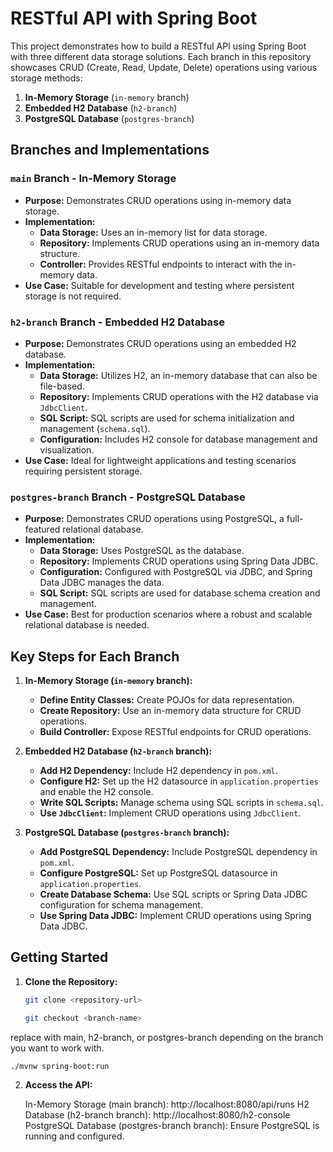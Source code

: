 # RESTful API with Spring Boot

This project demonstrates how to build a RESTful API using Spring Boot with three different data storage solutions. Each branch in this repository showcases CRUD (Create, Read, Update, Delete) operations using various storage methods:

1. **In-Memory Storage** (`in-memory` branch)
2. **Embedded H2 Database** (`h2-branch`)
3. **PostgreSQL Database** (`postgres-branch`)

## Branches and Implementations

### `main` Branch - In-Memory Storage

- **Purpose:** Demonstrates CRUD operations using in-memory data storage.
- **Implementation:**
    - **Data Storage:** Uses an in-memory list for data storage.
    - **Repository:** Implements CRUD operations using an in-memory data structure.
    - **Controller:** Provides RESTful endpoints to interact with the in-memory data.
- **Use Case:** Suitable for development and testing where persistent storage is not required.

### `h2-branch` Branch - Embedded H2 Database

- **Purpose:** Demonstrates CRUD operations using an embedded H2 database.
- **Implementation:**
    - **Data Storage:** Utilizes H2, an in-memory database that can also be file-based.
    - **Repository:** Implements CRUD operations with the H2 database via `JdbcClient`.
    - **SQL Script:** SQL scripts are used for schema initialization and management (`schema.sql`).
    - **Configuration:** Includes H2 console for database management and visualization.
- **Use Case:** Ideal for lightweight applications and testing scenarios requiring persistent storage.

### `postgres-branch` Branch - PostgreSQL Database

- **Purpose:** Demonstrates CRUD operations using PostgreSQL, a full-featured relational database.
- **Implementation:**
    - **Data Storage:** Uses PostgreSQL as the database.
    - **Repository:** Implements CRUD operations using Spring Data JDBC.
    - **Configuration:** Configured with PostgreSQL via JDBC, and Spring Data JDBC manages the data.
    - **SQL Script:** SQL scripts are used for database schema creation and management.
- **Use Case:** Best for production scenarios where a robust and scalable relational database is needed.

## Key Steps for Each Branch

1. **In-Memory Storage (`in-memory` branch):**
    - **Define Entity Classes:** Create POJOs for data representation.
    - **Create Repository:** Use an in-memory data structure for CRUD operations.
    - **Build Controller:** Expose RESTful endpoints for CRUD operations.

2. **Embedded H2 Database (`h2-branch` branch):**
    - **Add H2 Dependency:** Include H2 dependency in `pom.xml`.
    - **Configure H2:** Set up the H2 datasource in `application.properties` and enable the H2 console.
    - **Write SQL Scripts:** Manage schema using SQL scripts in `schema.sql`.
    - **Use `JdbcClient`:** Implement CRUD operations using `JdbcClient`.

3. **PostgreSQL Database (`postgres-branch` branch):**
    - **Add PostgreSQL Dependency:** Include PostgreSQL dependency in `pom.xml`.
    - **Configure PostgreSQL:** Set up PostgreSQL datasource in `application.properties`.
    - **Create Database Schema:** Use SQL scripts or Spring Data JDBC configuration for schema management.
    - **Use Spring Data JDBC:** Implement CRUD operations using Spring Data JDBC.

## Getting Started

1. **Clone the Repository:**

   ```bash
   git clone <repository-url>
   
   git checkout <branch-name>


replace <branch-name> with main, h2-branch, or postgres-branch depending on the branch you want to work with.

    ./mvnw spring-boot:run

2. **Access the API:**

    In-Memory Storage (main branch): http://localhost:8080/api/runs
    H2 Database (h2-branch branch): http://localhost:8080/h2-console
    PostgreSQL Database (postgres-branch branch): Ensure PostgreSQL is running and configured.